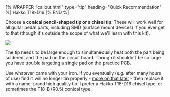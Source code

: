 
<div class="float-md ms-3 mb-3">
[% WRAPPER "callout.html" type="tip" heading="Quick Recommendation" %]
Hakko T18-D16
[% END %]
</div>

Choose a **conical pencil-shaped tip or a chisel tip**. These will work well for all guitar pedal parts, including SMD (surface mount devices) if you ever get to that (though it's outside the scope of what we'll learn with this kit).


<img src="/img/practice/soldering-iron-tips.png" class="float-start img-fluid m-3" style="max-height: 100px" />

The tip needs to be large enough to simultaneously heat both the part being soldered, and the pad on the circuit board. Though it shouldn't be so large you have trouble targeting a single pad on the practice PCB.

Use whatever came with your iron. If you eventually (e.g. after many hours of use) find it will no longer tin properly - [more on that later](/practice/troubleshooting/tip_wont_tin.html) - then replace it with a name-brand high quality tip. I prefer a Hakko T18-D16 chisel type, or sometimes the T18-B (R0.5) conical type.

